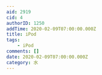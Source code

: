```yaml
---
aid: 2919
cid: 4
authorID: 1250
addTime: 2020-02-09T07:00:00.000Z
title: iPod
tags:
    - iPod
comments: []
date: 2020-02-09T07:00:00.000Z
category: 水
---
```



